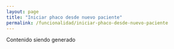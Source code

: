 ```yaml
---
layout: page
title: "Iniciar phaco desde nuevo paciente"
permalink: /funcionalidad/iniciar-phaco-desde-nuevo-paciente
---
```





Contenido siendo generado
